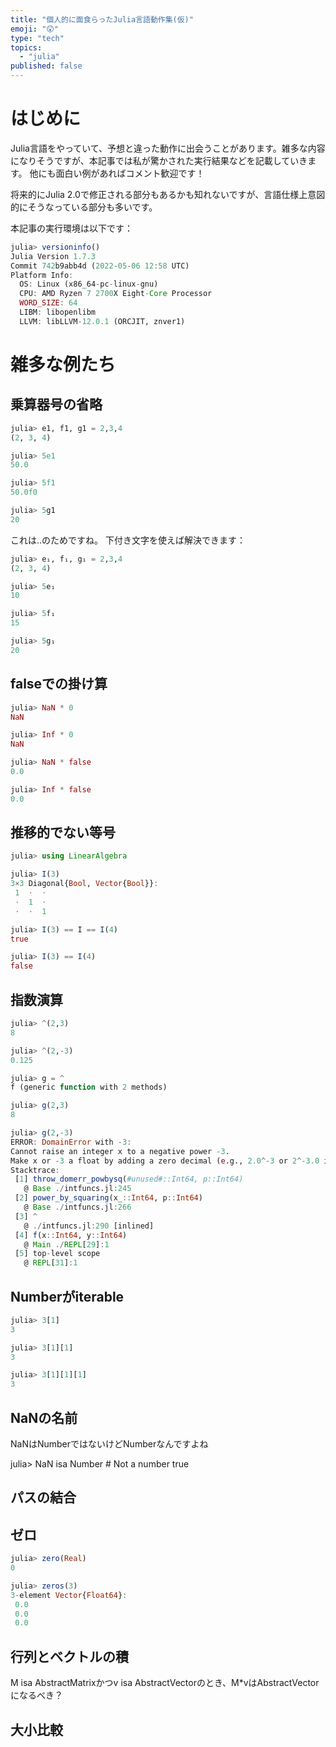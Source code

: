 ```yaml
---
title: "個人的に面食らったJulia言語動作集(仮)"
emoji: "😲"
type: "tech"
topics:
  - "julia"
published: false
---
```


# はじめに
Julia言語をやっていて、予想と違った動作に出会うことがあります。雑多な内容になりそうですが、本記事では私が驚かされた実行結果などを記載していきます。
他にも面白い例があればコメント歓迎です！

将来的にJulia 2.0で修正される部分もあるかも知れないですが、言語仕様上意図的にそうなっている部分も多いです。

本記事の実行環境は以下です：
```julia
julia> versioninfo()
Julia Version 1.7.3
Commit 742b9abb4d (2022-05-06 12:58 UTC)
Platform Info:
  OS: Linux (x86_64-pc-linux-gnu)
  CPU: AMD Ryzen 7 2700X Eight-Core Processor
  WORD_SIZE: 64
  LIBM: libopenlibm
  LLVM: libLLVM-12.0.1 (ORCJIT, znver1)
```

# 雑多な例たち
## 乗算器号の省略
```julia
julia> e1, f1, g1 = 2,3,4
(2, 3, 4)

julia> 5e1
50.0

julia> 5f1
50.0f0

julia> 5g1
20
```

これは..のためですね。
下付き文字を使えば解決できます：

```julia
julia> e₁, f₁, g₁ = 2,3,4
(2, 3, 4)

julia> 5e₁
10

julia> 5f₁
15

julia> 5g₁
20
```

## falseでの掛け算

```julia
julia> NaN * 0
NaN

julia> Inf * 0
NaN

julia> NaN * false
0.0

julia> Inf * false
0.0
```

## 推移的でない等号

```julia
julia> using LinearAlgebra

julia> I(3)
3×3 Diagonal{Bool, Vector{Bool}}:
 1  ⋅  ⋅
 ⋅  1  ⋅
 ⋅  ⋅  1

julia> I(3) == I == I(4)
true

julia> I(3) == I(4)
false
```

## 指数演算

```julia
julia> ^(2,3)
8

julia> ^(2,-3)
0.125

julia> g = ^
f (generic function with 2 methods)

julia> g(2,3)
8

julia> g(2,-3)
ERROR: DomainError with -3:
Cannot raise an integer x to a negative power -3.
Make x or -3 a float by adding a zero decimal (e.g., 2.0^-3 or 2^-3.0 instead of 2^-3), or write 1/x^3, float(x)^-3, x^float(-3) or (x//1)^-3
Stacktrace:
 [1] throw_domerr_powbysq(#unused#::Int64, p::Int64)
   @ Base ./intfuncs.jl:245
 [2] power_by_squaring(x_::Int64, p::Int64)
   @ Base ./intfuncs.jl:266
 [3] ^
   @ ./intfuncs.jl:290 [inlined]
 [4] f(x::Int64, y::Int64)
   @ Main ./REPL[29]:1
 [5] top-level scope
   @ REPL[31]:1
```

## Numberがiterable

```julia
julia> 3[1]
3

julia> 3[1][1]
3

julia> 3[1][1][1]
3
```

## NaNの名前

NaNはNumberではないけどNumberなんですよね

julia> NaN isa Number  # Not a number
true

## パスの結合

## ゼロ
```julia
julia> zero(Real)
0

julia> zeros(3)
3-element Vector{Float64}:
 0.0
 0.0
 0.0
```

## 行列とベクトルの積
M isa AbstractMatrixかつv isa AbstractVectorのとき、M*vはAbstractVectorになるべき？

## 大小比較

